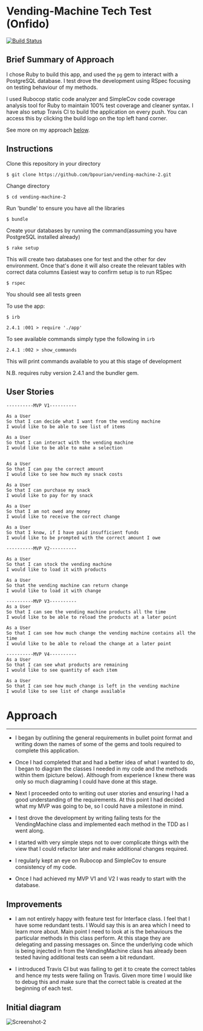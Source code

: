 Vending-Machine Tech Test (Onfido)
==================
[![Build Status](https://travis-ci.org/bpourian/vendingmachine-TDD.svg?branch=master)](https://travis-ci.org/bpourian/vendingmachine-TDD)

Brief Summary of Approach
-------
I chose Ruby to build this app, and used the `pg` gem to interact with a PostgreSQL database. I test drove the development using RSpec focusing on testing behaviour of my methods.

I used Rubocop static code analyzer and SimpleCov code coverage analysis tool for Ruby to maintain 100% test coverage and cleaner syntax. I have also setup Travis CI to build the application on every push. You can access this by clicking the build logo on the top left hand corner.

See more on my approach <a href='#Approach'>below</a>.

Instructions
-------

Clone this repository in your directory
```
$ git clone https://github.com/bpourian/vending-machine-2.git
```
Change directory
```
$ cd vending-machine-2
```
Run 'bundle' to ensure you have all the libraries
```
$ bundle
```
Create your databases by running the command(assuming you have PostgreSQL installed already)
```
$ rake setup
```
This will create two databases one for test and the other for dev environment. Once that's done it will also create
the relevant tables with correct data columns
Easiest way to confirm setup is to run RSpec
```
$ rspec
```
You should see all tests green

To use the app:
```
$ irb

2.4.1 :001 > require './app'

```
To see available commands simply type the following in `irb`
```
2.4.1 :002 > show_commands
```
This will print commands available to you at this stage of development

N.B. requires ruby version 2.4.1 and the bundler gem.

User Stories
---------
```
----------MVP V1----------

As a User
So that I can decide what I want from the vending machine
I would like to be able to see list of items

As a User
So that I can interact with the vending machine
I would like to be able to make a selection


As a User
So that I can pay the correct amount
I would like to see how much my snack costs

As a User
So that I can purchase my snack
I would like to pay for my snack

As a User
So that I am not owed any money
I would like to receive the correct change

As a User
So that I know, if I have paid insufficient funds
I would like to be prompted with the correct amount I owe
```

```
----------MVP V2----------

As a User
So that I can stock the vending machine
I would like to load it with products

As a User
So that the vending machine can return change
I would like to load it with change
```
```
----------MVP V3----------
As a User
So that I can see the vending machine products all the time
I would like to be able to reload the products at a later point

As a User
So that I can see how much change the vending machine contains all the time
I would like to be able to reload the change at a later point
```

```
----------MVP V4----------
As a User
So that I can see what products are remaining
I would like to see quantity of each item

As a User
So that I can see how much change is left in the vending machine
I would like to see list of change available
```

# Approach
---------
* I began by outlining the general requirements  in bullet point format and writing down the names of some of the gems and tools required to complete this application.

* Once I had completed that and had a better idea of what I wanted to do, I began to diagram the classes I needed in my code and the methods within them (picture below). Although from experience I knew there was only so much diagraming I could have done at this stage.

* Next I proceeded onto to writing out user stories and ensuring I had a good understanding of the requirements. At this point I had decided what my MVP was going to be, so I could have a milestone in mind.

* I test drove the development by writing failing tests for the VendingMachine class and implemented each method in the TDD as I went along.

* I started with very simple steps not to over complicate things with the view that I could refactor later and make additional changes required.

* I regularly kept an eye on Rubocop and SimpleCov to ensure consistency of my code.

* Once I had achieved my MVP V1 and V2 I was ready to start with the database.


Improvements
------
* I am not entirely happy with feature test for Interface class. I feel that I have some redundant tests. I Would say this is an area which I need to learn more about. Main point I need to look at is the behaviours the particular methods in this class perform. At this stage they are delegating and passing messages on. Since the underlying code which is being injected in from the VendingMachine class has already been tested having additional tests can seem a bit redundant.

* I introduced Travis CI but was failing to get it to create the correct tables and hence my tests were failing on Travis. Given more time I would like to debug this and make sure that the correct table is created at the beginning of each test.

Initial diagram
----------

![Screenshot-2](img/diagram.png)

